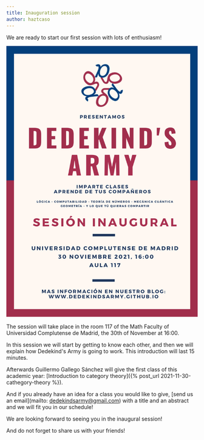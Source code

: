 ```yaml
---
title: Inauguration session
author: haztcaso
---
```


We are ready to start our first session with lots of enthusiasm!

<img src="/images/posters/sesion-inaugural-21.png" alt="Poster" style="width: 750px;"/>

The session will take place in the room 117 of the Math Faculty of Universidad
Complutense de Madrid, the 30th of November at 16:00.

In this session we will start by getting to know each other, and then we will
explain how Dedekind's Army is going to work. This introduction will last 15 minutes.

Afterwards Guillermo Gallego Sánchez will give the first class of this academic
year: [Introduction to category theory]({% post_url 2021-11-30-cathegory-theory %}).

And if you already have an idea for a class you would like to give, [send us an
email](mailto: dedekindsarmy@gmail.com) with a title and an abstract and we will
fit you in our schedule!

We are looking forward to seeing you in the inaugural session!

And do not forget to share us with your friends!
